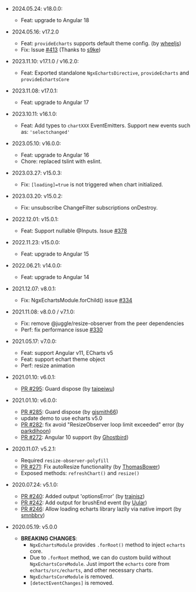 - 2024.05.24: v18.0.0:

  - Feat: upgrade to Angular 18

- 2024.05.16: v17.2.0

  - Feat: `provideEcharts` supports default theme config. (by [wheeljs](https://github.com/wheeljs))
  - Fix: Issue [#413](https://github.com/xieziyu/ngx-echarts/issues/413) (Thanks to [s9ke](https://github.com/s9ke))

- 2023.11.10: v17.1.0 / v16.2.0:

  - Feat: Exported standalone `NgxEchartsDirective`, `provideEcharts` and `provideEchartsCore`

- 2023.11.08: v17.0.1:

  - Feat: upgrade to Angular 17

- 2023.10.11: v16.1.0:

  - Feat: Add types to `chartXXX` EventEmitters. Support new events such as: `'selectchanged'`

- 2023.05.10: v16.0.0:

  - Feat: upgrade to Angular 16
  - Chore: replaced tslint with eslint.

- 2023.03.27: v15.0.3:

  - Fix: `[loading]=true` is not triggered when chart initialized.

- 2023.03.20: v15.0.2:

  - Fix: unsubscribe ChangeFilter subscriptions onDestroy.

- 2022.12.01: v15.0.1:

  - Feat: Support nullable @Inputs. Issue [#378](https://github.com/xieziyu/ngx-echarts/issues/378)

- 2022.11.23: v15.0.0:

  - Feat: upgrade to Angular 15

- 2022.06.21: v14.0.0:

  - Feat: upgrade to Angular 14

- 2021.12.07: v8.0.1:
  
  - Fix: NgxEchartsModule.forChild() issue [#334](https://github.com/xieziyu/ngx-echarts/issues/334)

- 2021.11.08: v8.0.0 / v7.1.0:
  
  - Fix: remove @juggle/resize-observer from the peer dependencies
  - Perf: fix performance issue [#330](https://github.com/xieziyu/ngx-echarts/issues/330)

- 2021.05.17: v7.0.0:

  - Feat: support Angular v11, ECharts v5
  - Feat: support echart theme object
  - Perf: resize animation

- 2021.01.10: v6.0.1:

  - [PR #295](https://github.com/xieziyu/ngx-echarts/pull/295): Guard dispose (by [taipeiwu](https://github.com/taipeiwu))

- 2021.01.10: v6.0.0:

  - [PR #285](https://github.com/xieziyu/ngx-echarts/pull/285): Guard dispose (by [gjsmith66](https://github.com/gjsmith66))
  - update demo to use echarts v5.0
  - [PR #282](https://github.com/xieziyu/ngx-echarts/pull/282): fix avoid "ResizeObserver loop limit exceeded" error (by [parkdihoon](https://github.com/parkdihoon))
  - [PR #272](https://github.com/xieziyu/ngx-echarts/pull/272): Angular 10 support (by [Ghostbird](https://github.com/Ghostbird))

- 2020.11.07: v5.2.1:

  - Required `resize-observer-polyfill`
  - [PR #271](https://github.com/xieziyu/ngx-echarts/pull/271): Fix autoResize functionality (by [ThomasBower](https://github.com/ThomasBower))
  - Exposed methods: `refreshChart()` and `resize()`

- 2020.07.24: v5.1.0:

  - [PR #240](https://github.com/xieziyu/ngx-echarts/pull/240): Added output 'optionsError' (by [trajnisz](https://github.com/trajnisz))
  - [PR #242](https://github.com/xieziyu/ngx-echarts/pull/242): Add output for brushEnd event (by [Uular](https://github.com/Uular))
  - [PR #246](https://github.com/xieziyu/ngx-echarts/pull/246): Allow loading echarts library lazily via native import (by [smnbbrv](https://github.com/smnbbrv))

- 2020.05.19: v5.0.0
  - **BREAKING CHANGES**:
    - `NgxEchartsModule` provides `.forRoot()` method to inject `echarts` core.
    - Due to `.forRoot` method, we can do custom build without `NgxEchartsCoreModule`. Just import the `echarts` core from `echarts/src/echarts`, and other necessary charts.
    - `NgxEchartsCoreModule` is removed.
    - `[detectEventChanges]` is removed.
